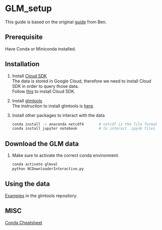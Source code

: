 # GLM_setup
This guide is based on the original [guide](https://github.com/Squeemos/GLM_Processing) from Ben.

## Prerequisite
Have Conda or Miniconda installed.

## Installation

1. Install [Cloud SDK](https://cloud.google.com/sdk/gcloud)<br>
    The data is stored in Google Cloud, therefore we need to install Cloud SDK in order to query those data.<br>
    Follow [this](https://cloud.google.com/sdk/docs/install) to install Cloud SDK.

2. Install [glmtools](https://github.com/deeplycloudy/glmtools)<br>
    The instruction to install glmtools is [here](https://github.com/deeplycloudy/glmtools/blob/master/docs/index.rst).
    
3. Install other packages to interact with the data

    ```bash
    conda install -c anaconda netcdf4       # netcdf is the file format of glm data
    conda install jupyter notebook          # to interact .ipynb files
    ```
    
## Download the GLM data

1. Make sure to activate the correct conda environment.

    ```bash
    conda activate glmval
    python NCDownloaderInteractive.py
    ```

## Using the data

[Examples](https://github.com/deeplycloudy/glmtools/tree/master/examples) in the glmtools repository.


## MISC
[Conda Cheatsheet](https://docs.conda.io/projects/conda/en/latest/_downloads/843d9e0198f2a193a3484886fa28163c/conda-cheatsheet.pdf)
